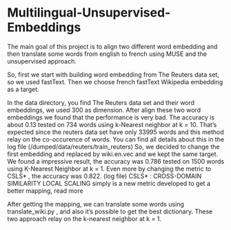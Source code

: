 # Multilingual-Unsupervised-Embeddings
The main goal of this project is to align two different word embedding and then translate some words from english to french using MUSE and the unsupervised approach.

So, first we start with building word embedding from The Reuters data set, so we used fastText. Then we choose french fastText Wikipedia embedding as a target.

In the data directory, you find The Reuters data set and their word embeddings, we used 300 as dimension.
After align these two word embeddings we found that the performance is very bad. The accuracy is about 0.13 tested on 734 words using k-Nearest neighbor at k = 10.
That’s expected since the reuters data set have only 33995 words and this method relay on the co-occurence of words. You can find all details about this in the log file (/dumped/data/reuters/train_reuters)
So, we decided to change the first embedding and replaced by wiki.en.vec and we kept the same target. We found a impressive result, the accuracy was 0.786 tested on 1500 words using K-Nearest Neighbor at k = 1. Even more by changing the metric to CSLS* , the accuracy was 0.822. (log file)
CSLS* : CROSS-DOMAIN SIMILARITY LOCAL SCALING simply is a new metric developed to get a better mapping, read more

After getting the mapping, we can translate some words using translate_wiki.py , and also it’s possible to get the best dictionary. These two approach relay on the k-nearest neighbor at k = 1. 
